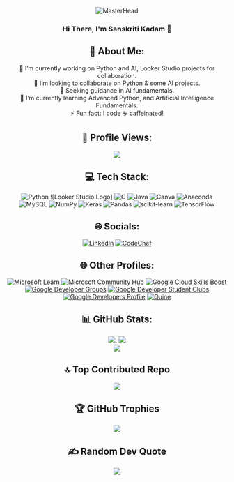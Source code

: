 <div align="center">

![MasterHead](https://share.creavite.co/JsGTiL0KoejAByNM.gif)

### <b>Hi There, I'm Sanskriti Kadam 👋</b> 

## 💫 About Me:
🔭 I’m currently working on Python and AI, Looker Studio projects for collaboration.<br>👯 I’m looking to collaborate on Python & some AI projects.<br>🤝 Seeking guidance in AI fundamentals.<br>🌱 I’m currently learning Advanced Python, and Artificial Intelligence Fundamentals.<br>⚡ Fun fact: I code ☕️ caffeinated!
## 👀 Profile Views:
[![](https://visitcount.itsvg.in/api?id=Sanskriti1102&icon=6&color=5)](https://visitcount.itsvg.in)

## 💻 Tech Stack:
![Python](https://img.shields.io/badge/python-3670A0?style=plastic&logo=python&logoColor=ffdd54)
![Looker Studio Logo]
![C](https://img.shields.io/badge/c-%2300599C.svg?style=plastic&logo=c&logoColor=white) ![Java](https://img.shields.io/badge/java-%23ED8B00.svg?style=plastic&logo=java&logoColor=white) ![Canva](https://img.shields.io/badge/Canva-%2300C4CC.svg?style=plastic&logo=Canva&logoColor=white) ![Anaconda](https://img.shields.io/badge/Anaconda-%2344A833.svg?style=plastic&logo=anaconda&logoColor=white) ![MySQL](https://img.shields.io/badge/mysql-%2300f.svg?style=plastic&logo=mysql&logoColor=white) ![NumPy](https://img.shields.io/badge/numpy-%23013243.svg?style=plastic&logo=numpy&logoColor=white) ![Keras](https://img.shields.io/badge/Keras-%23D00000.svg?style=plastic&logo=Keras&logoColor=white) ![Pandas](https://img.shields.io/badge/pandas-%23150458.svg?style=plastic&logo=pandas&logoColor=white) ![scikit-learn](https://img.shields.io/badge/scikit--learn-%23F7931E.svg?style=plastic&logo=scikit-learn&logoColor=white) ![TensorFlow](https://img.shields.io/badge/TensorFlow-%23FF6F00.svg?style=plastic&logo=TensorFlow&logoColor=white)

## 🌐 Socials:
[![LinkedIn](https://img.shields.io/badge/LinkedIn-%230077B5.svg?logo=linkedin&logoColor=white)](https://linkedin.com/in/https://www.linkedin.com/in/sanskritikadam/) 
[![CodeChef](https://img.shields.io/badge/CodeChef-%23000000.svg?logo=codechef&logoColor=white)](https://www.codechef.com/users/sanskritikadam)

## 🌐 Other Profiles:
[![Microsoft Learn](https://img.shields.io/badge/Microsoft%20Learn-%230078D4.svg?style=plastic&logo=microsoft&logoColor=white)](https://learn.microsoft.com/en-us/users/sanskritikadam/)
[![Microsoft Community Hub](https://img.shields.io/badge/Microsoft%20Community%20Hub-%230078D7.svg?style=flat-square&logo=microsoft&logoColor=white)](https://techcommunity.microsoft.com/t5/user/viewprofilepage/user-id/1903716#profile)
[![Google Cloud Skills Boost](https://img.shields.io/badge/Google%20Cloud%20Skills%20Boost-%234285F4.svg?style=plastic&logo=google-cloud&logoColor=white)](https://www.cloudskillsboost.google/public_profiles/6dcb774f-e8c3-454d-9dfd-314e8300a3ab)
[![Google Developer Groups](https://img.shields.io/badge/GDG-%23000000.svg?style=plastic&logo=google-developers&logoColor=white)](https://gdg.community.dev/u/mrnez2/#/about)
[![Google Developer Student Clubs](https://img.shields.io/badge/GDSC-%23EA4335.svg?style=plastic&logo=google-developers&logoColor=white)](https://gdsc.community.dev/u/mbbjj5/#/about)
[![Google Developers Profile](https://img.shields.io/badge/Google%20Developers-Profile-blue?style=flat&logo=google)](https://g.dev/SanskritiKadam_SK)
[![Quine](https://img.shields.io/badge/Quine-%23000000.svg?logo=quines&logoColor=white)](https://quine.sh/user/Sanskriti1102)

## 📊 GitHub Stats:
![](https://github-readme-stats.vercel.app/api?username=Sanskriti1102&theme=ayu-mirage&hide_border=false&include_all_commits=true&count_private=true).
![](https://github-readme-streak-stats.herokuapp.com/?user=Sanskriti1102&theme=ayu-mirage&hide_border=false)<br/>
![](https://github-readme-stats.vercel.app/api/top-langs/?username=Sanskriti1102&theme=ayu-mirage&hide_border=false&include_all_commits=true&count_private=true&layout=compact)

## 🔝 Top Contributed Repo
![](https://github-contributor-stats.vercel.app/api?username=Sanskriti1102&limit=5&theme=onedark&combine_all_yearly_contributions=true)
## 🏆 GitHub Trophies
![](https://github-profile-trophy.vercel.app/?username=Sanskriti1102&theme=onedark&no-frame=false&no-bg=false&margin-w=2)


## ✍️ Random Dev Quote
![](https://quotes-github-readme.vercel.app/api?type=horizontal&theme=gruvbox)



</div>

